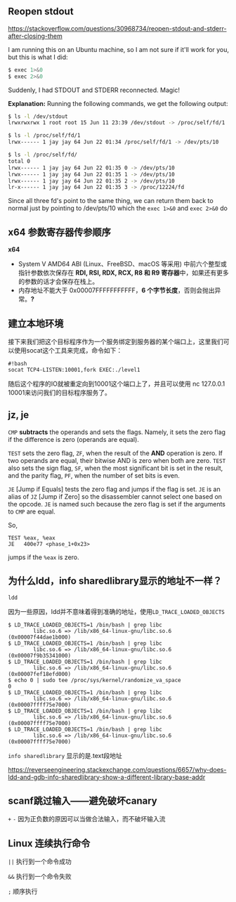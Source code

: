 ## Reopen stdout

https://stackoverflow.com/questions/30968734/reopen-stdout-and-stderr-after-closing-them

I am running this on an Ubuntu machine, so I am not sure if it'll work for you, but this is what I did:

```sh
$ exec 1>&0
$ exec 2>&0
```

Suddenly, I had STDOUT and STDERR reconnected. Magic!

**Explanation:** Running the following commands, we get the following output:

```sh
$ ls -l /dev/stdout
lrwxrwxrwx 1 root root 15 Jun 11 23:39 /dev/stdout -> /proc/self/fd/1

$ ls -l /proc/self/fd/1
lrwx------ 1 jay jay 64 Jun 22 01:34 /proc/self/fd/1 -> /dev/pts/10

$ ls -l /proc/self/fd/
total 0
lrwx------ 1 jay jay 64 Jun 22 01:35 0 -> /dev/pts/10
lrwx------ 1 jay jay 64 Jun 22 01:35 1 -> /dev/pts/10
lrwx------ 1 jay jay 64 Jun 22 01:35 2 -> /dev/pts/10
lr-x------ 1 jay jay 64 Jun 22 01:35 3 -> /proc/12224/fd
```

Since all three fd's point to the same thing, we can return them back to normal just by pointing to /dev/pts/10 which the `exec 1>&0` and `exec 2>&0` do

## x64 参数寄存器传参顺序

**x64**

- System V AMD64 ABI (Linux、FreeBSD、macOS 等采用) 中前六个整型或指针参数依次保存在 **RDI, RSI, RDX, RCX, R8 和 R9 寄存器**中，如果还有更多的参数的话才会保存在栈上。
- 内存地址不能大于 0x00007FFFFFFFFFFF，**6 个字节长度**，否则会抛出异常。**?**

## 建立本地环境

接下来我们把这个目标程序作为一个服务绑定到服务器的某个端口上，这里我们可以使用socat这个工具来完成，命令如下：

```shell
#!bash
socat TCP4-LISTEN:10001,fork EXEC:./level1
```

随后这个程序的IO就被重定向到10001这个端口上了，并且可以使用 nc 127.0.0.1 10001来访问我们的目标程序服务了。

## jz, je

`CMP` **subtracts** the operands and sets the flags. Namely, it sets the zero flag if the difference is zero (operands are equal).

`TEST` sets the zero flag, `ZF`, when the result of the **AND** operation is zero. If two operands are equal, their bitwise AND is zero when both are zero. `TEST` also sets the sign flag, `SF`, when the most significant bit is set in the result, and the parity flag, `PF`, when the number of set bits is even.

`JE` [Jump if Equals] tests the zero flag and jumps if the flag is set. `JE` is an alias of `JZ` [Jump if Zero] so the disassembler cannot select one based on the opcode. `JE` is named such because the zero flag is set if the arguments to `CMP` are equal.

So,

```assembly
TEST %eax, %eax
JE   400e77 <phase_1+0x23>
```

jumps if the `%eax` is zero.

## 为什么ldd，info sharedlibrary显示的地址不一样？

`ldd`

因为一些原因，ldd并不意味着得到准确的地址，使用`LD_TRACE_LOADED_OBJECTS` 

```shell
$ LD_TRACE_LOADED_OBJECTS=1 /bin/bash | grep libc
        libc.so.6 => /lib/x86_64-linux-gnu/libc.so.6 (0x00007f44dae1b000)
$ LD_TRACE_LOADED_OBJECTS=1 /bin/bash | grep libc
        libc.so.6 => /lib/x86_64-linux-gnu/libc.so.6 (0x00007f9b35341000)
$ LD_TRACE_LOADED_OBJECTS=1 /bin/bash | grep libc
        libc.so.6 => /lib/x86_64-linux-gnu/libc.so.6 (0x00007fef18efd000)
$ echo 0 | sudo tee /proc/sys/kernel/randomize_va_space
0
$ LD_TRACE_LOADED_OBJECTS=1 /bin/bash | grep libc
        libc.so.6 => /lib/x86_64-linux-gnu/libc.so.6 (0x00007ffff75e7000)
$ LD_TRACE_LOADED_OBJECTS=1 /bin/bash | grep libc
        libc.so.6 => /lib/x86_64-linux-gnu/libc.so.6 (0x00007ffff75e7000)
$ LD_TRACE_LOADED_OBJECTS=1 /bin/bash | grep libc
        libc.so.6 => /lib/x86_64-linux-gnu/libc.so.6 (0x00007ffff75e7000)
```

`info sharedlibrary` 显示的是.text段地址



https://reverseengineering.stackexchange.com/questions/6657/why-does-ldd-and-gdb-info-sharedlibrary-show-a-different-library-base-addr

## scanf跳过输入——避免破坏canary

`+` `-` 因为正负数的原因可以当做合法输入，而不破坏输入流

## Linux 连续执行命令

`||` 执行到一个命令成功

`&&` 执行到一个命令失败

`;` 顺序执行


